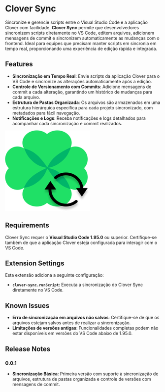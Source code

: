# Clover Sync

Sincronize e gerencie scripts entre o Visual Studio Code e a aplicação Clover com facilidade. **Clover Sync** permite que desenvolvedores sincronizem scripts diretamente no VS Code, editem arquivos, adicionem mensagens de commit e sincronizem automaticamente as mudanças com o frontend. Ideal para equipes que precisam manter scripts em sincronia em tempo real, proporcionando uma experiência de edição rápida e integrada.

## Features

- **Sincronização em Tempo Real**: Envie scripts da aplicação Clover para o VS Code e sincronize as alterações automaticamente após a edição.
- **Controle de Versionamento com Commits**: Adicione mensagens de commit a cada alteração, garantindo um histórico de mudanças para cada arquivo.
- **Estrutura de Pastas Organizada**: Os arquivos são armazenados em uma estrutura hierárquica específica para cada projeto sincronizado, com metadados para fácil navegação.
- **Notificações e Logs**: Receba notificações e logs detalhados para acompanhar cada sincronização e commit realizados.

![Sincronização em Tempo Real](./assets/cloverSync.png)

## Requirements

Clover Sync requer o **Visual Studio Code 1.95.0** ou superior. Certifique-se também de que a aplicação Clover esteja configurada para interagir com o VS Code.

## Extension Settings

Esta extensão adiciona a seguinte configuração:

- **`clover-sync.runScript`**: Executa a sincronização do Clover Sync diretamente no VS Code.

## Known Issues

- **Erro de sincronização em arquivos não salvos**: Certifique-se de que os arquivos estejam salvos antes de realizar a sincronização.
- **Limitações de versões antigas**: Funcionalidades completas podem não estar disponíveis em versões do VS Code abaixo de 1.95.0.

## Release Notes

### 0.0.1

- **Sincronização Básica**: Primeira versão com suporte à sincronização de arquivos, estrutura de pastas organizada e controle de versões com mensagens de commit.